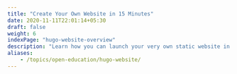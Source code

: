 ```yaml
---
title: "Create Your Own Website in 15 Minutes"
date: 2020-11-11T22:01:14+05:30
draft: false
weight: 6
indexPage: "hugo-website-overview"
description: "Learn how you can launch your very own static website in a quick and easy way."
aliases:
    - /topics/open-education/hugo-website/
---
```

